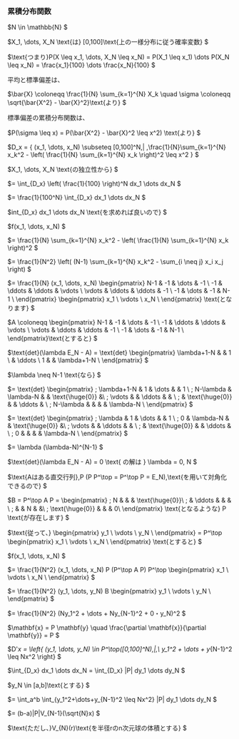 ### 累積分布関数

$N \in \mathbb{N}
$

$X_1, \dots, X_N  \text{は} [0,100]\text{上の一様分布に従う確率変数}
$

$\text{つまり}P(X \leq x_1, \dots, X_N \leq x_N) = P(X_1 \leq x_1) \dots P(X_N \leq x_N) = \frac{x_1}{100} \dots \frac{x_N}{100}
$

平均と標準偏差は、

$\bar{X} \coloneqq \frac{1}{N} \sum_{k=1}^{N} X_k \quad \sigma \coloneqq \sqrt{\bar{X^2} - \bar{X}^2}\text{より}
$

標準偏差の累積分布関数は、

$P(\sigma \leq x) = P(\bar{X^2} - \bar{X}^2 \leq x^2) \text{より}
$

$D_x = \{ (x_1, \dots, x_N) \subseteq [0,100]^N\,| \,\frac{1}{N}\sum_{k=1}^{N} x_k^2 - \left( \frac{1}{N} \sum_{k=1}^{N} x_k \right)^2 \leq x^2 \}
$

$X_1, \dots, X_N \text{の独立性から}
$

$= \int_{D_x} \left( \frac{1}{100} \right)^N dx_1 \dots dx_N
$

$= \frac{1}{100^N} \int_{D_x} dx_1 \dots dx_N
$

$int_{D_x} dx_1 \dots dx_N \text{を求めれば良いので}
$

$f(x_1, \dots, x_N)
$

$= \frac{1}{N} \sum_{k=1}^{N} x_k^2 - \left( \frac{1}{N} \sum_{k=1}^{N} x_k \right)^2
$

$= \frac{1}{N^2} \left( (N-1) \sum_{k=1}^{N} x_k^2 - \sum_{i \neq j} x_i x_j \right)
$

$= \frac{1}{N} (x_1, \dots, x_N)
\begin{pmatrix}
N-1 & -1 & \dots & -1 \\
-1 & \ddots & \ddots & \vdots \\
\vdots & \ddots & \ddots & -1 \\
-1 & \dots & -1 & N-1 \\
\end{pmatrix}
\begin{pmatrix}
x_1 \\
\vdots \\
x_N \\
\end{pmatrix}
\text{となります}
$

$A \coloneqq \begin{pmatrix}
N-1 & -1 & \dots & -1 \\
-1 & \ddots & \ddots & \vdots \\
\vdots & \ddots & \ddots & -1 \\
-1 & \dots & -1 & N-1 \\
\end{pmatrix}\text{とすると}
$

$\text{det}(\lambda E_N - A)
= \text{det}
\begin{pmatrix}
\lambda+1-N & & 1 \\
 & \ddots \\
1 & & \lambda+1-N \\
\end{pmatrix}
$

$\lambda \neq N-1 \text{なら}
$

$= \text{det}
\begin{pmatrix}
\; \lambda+1-N & 1 & \dots & & 1 \\
\; N-\lambda & \lambda-N & & \text{\huge{0}} &\\
\; \vdots & & \ddots & & \\
\; & \text{\huge{0}} & & \ddots & \\
\; N-\lambda & & & & \lambda-N \\
\end{pmatrix}
$

$= \text{det}
\begin{pmatrix}
\; \lambda & 1 & \dots & & 1 \\
\; 0 & \lambda-N & & \text{\huge{0}} &\\
\; \vdots & & \ddots & & \\
\; & \text{\huge{0}} & & \ddots & \\
\; 0 & & & & \lambda-N \\
\end{pmatrix}
$

$= \lambda (\lambda-N)^{N-1}
$

$\text{det}(\lambda E_N - A) = 0 \text{ の解は } \lambda = 0, N
$

$\text{Aはある直交行列}\,P (P P^\top = P^\top P = E_N)\,\text{を用いて対角化できるので}
$

$B = P^\top A P =
\begin{pmatrix}
\; N & & & \text{\huge{0}}\\
\; & \ddots & & & \\
\; & & N & &\\
\; \text{\huge{0}} & & & 0\\
\end{pmatrix}
\text{となるような} P \text{が存在します}
$

$\text{従って、}
\begin{pmatrix} 
y_1 \\
\vdots \\
y_N \\
\end{pmatrix}
= P^\top 
\begin{pmatrix}
x_1 \\
\vdots \\
x_N \\
\end{pmatrix}
\text{とすると}
$

$f(x_1, \dots, x_N)
$

$= \frac{1}{N^2} (x_1, \dots, x_N) P (P^\top A P) P^\top 
\begin{pmatrix}
x_1 \\
\vdots \\
x_N \\
\end{pmatrix}
$

$= \frac{1}{N^2}
(y_1, \dots, y_N) B
\begin{pmatrix}
y_1 \\
\vdots \\
y_N \\
\end{pmatrix}
$

$= \frac{1}{N^2} (Ny_1^2 + \dots + Ny_{N-1}^2 + 0・y_N)^2
$

$\mathbf{x} = P \mathbf{y} \quad \frac{\partial \mathbf{x}}{\partial \mathbf{y}} = P
$

$D'_x = \left\{ (y_1, \dots, y_N) \in P^\top([0,100]^N)\,|\,\ y_1^2 + \dots + y_{N-1}^2 \leq Nx^2 \right\}
$

$\int_{D_x} dx_1 \dots dx_N = \int_{D_x} |P| dy_1 \dots dy_N
$

$y_N \in [a,b]\text{とする}
$

$= \int_a^b \int_{y_1^2+\dots+y_{N-1}^2 \leq Nx^2} |P| dy_1 \dots dy_N 
$

$= (b-a)|P|V_{N-1}(\sqrt{N}x)
$

$\text{ただし、}V_{N}(r)\text{を半径rのn次元球の体積とする}
$
